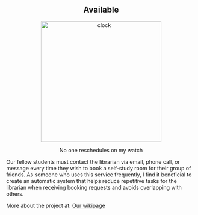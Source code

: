<p align="center">
  <h2 align="center">Available</h2>
    <div align="center">
      <img width="320" height="320" alt="clock" src="https://github.com/user-attachments/assets/b4ca8f81-5c8b-4fca-9d40-1212d614dad6" />
    </div>
  <p align="center">No one reschedules on my watch</p>
</p>
  
Our fellow students must contact the librarian via email, phone call, or message every time they wish to book a self-study room for their group of friends. As someone who uses this service frequently, I find it beneficial to create an automatic system that helps reduce repetitive tasks for the librarian when receiving booking requests and avoids overlapping with others.

More about the project at: [Our wikipage](https://github.com/project-available/available/wiki)
